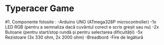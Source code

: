 # Typeracer Game
#1. Componente folosite :
-Arduino UNO (ATmega328P microcontroller)
-1x LED RGB (pentru a semnaliza dacă cuvântul corect e scris greșit sau nu)
-2x Butoane (pentru start/stop rundă și pentru selectarea dificultății)
-5x Rezistoare (3x 330 ohm, 2x 2000 ohm)
-Breadbord
-Fire de legătură
